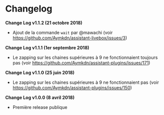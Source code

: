 # Changelog


**Change Log v1.1.2 (21 octobre 2018)**

  - Ajout de la commande `wait` par @mawachi (voir https://github.com/Aymkdn/assistant-livebox/issues/3)

**Change Log v1.1.1 (1er septembre 2018)**

  - Le zapping sur les chaines supérieures à 9 ne fonctionnaient toujours pas (voir https://github.com/Aymkdn/assistant-plugins/issues/171)

**Change Log v1.1.0 (25 juin 2018)**

  - Le zapping sur les chaines supérieures à 9 ne fonctionnaient pas (voir https://github.com/Aymkdn/assistant-plugins/issues/150)

**Change Log v1.0.0 (8 avril 2018)**

  - Première release publique
